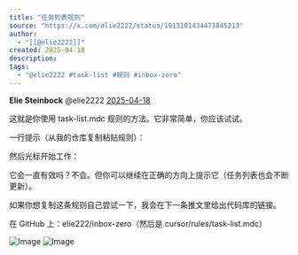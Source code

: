 ```yaml
---
title: "任务列表规则"
source: "https://x.com/elie2222/status/1913101434473845213"
author:
  - "[[@elie2222]]"
created: 2025-04-18
description:
tags:
  - "@elie2222 #task-list #规则 #inbox-zero"
---
```

**Elie Steinbock** @elie2222 [2025-04-18](https://x.com/elie2222/status/1913101434473845213)

  
这就是你使用 task-list.mdc 规则的方法。它非常简单，你应该试试。

一行提示（从我的仓库复制粘贴规则）：

  

然后光标开始工作：

  

它会一直有效吗？不会。但你可以继续在正确的方向上提示它（任务列表也会不断更新）。

如果你想复制这条规则自己尝试一下，我会在下一条推文里给出代码库的链接。

在 GitHub 上：elie222/inbox-zero（然后是.cursor/rules/task-list.mdc）

![Image](https://pbs.twimg.com/media/GoxgbNHWkAAWKPx?format=jpg&name=large) ![Image](https://pbs.twimg.com/media/Goxg7IMXkAEgClM?format=jpg&name=large)